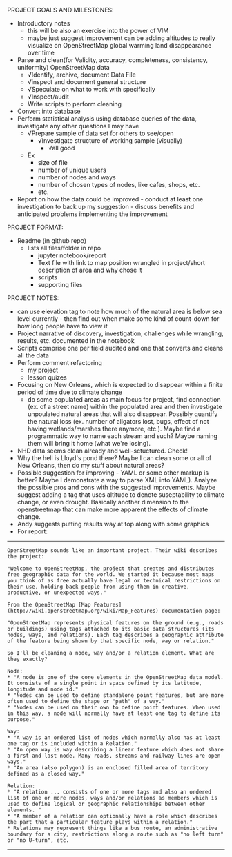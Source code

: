 PROJECT GOALS AND MILESTONES:
* Introductory notes
	* this will be also an exercise into the power of VIM
	* maybe just suggest improvement can be adding altitudes to really visualize on OpenStreetMap global warming land disappearance over time
* Parse and clean(for Validity, accuracy, completeness, consistency, uniformity) OpenStreetMap data
	* √Identify, archive, document Data File
	* √inspect and document general structure 
	* √Speculate on what to work with specifically
	* √Inspect/audit
	* Write scripts to perform cleaning
* Convert into database
* Perform statistical analysis using database queries of the data, investigate any other questions I may have
	* √Prepare sample of data set for others to see/open
		* √Investigate structure of working sample (visually)
			* √all good
	* Ex
		* size of file
		* number of unique users
		* number of nodes and ways
		* number of chosen types of nodes, like cafes, shops, etc.
		* etc.
* Report on how the data could be improved - conduct at least one investigation to back up my suggestion - discuss benefits and anticipated problems implementing the improvement


PROJECT FORMAT:
* Readme (in github repo)
	* lists all files/folder in repo
		* jupyter notebook/report
		* Text file with link to map position wrangled in project/short description of area and why chose it
		* scripts
		* supporting files


PROJECT NOTES:
* can use elevation tag to note how much of the natural area is below sea level currently - then find out when make some kind of count-down for how long people have to view it
* Project narrative of discovery, investigation, challenges while wrangling, results, etc. documented in the notebook
* Scripts comprise one per field audited and one that converts and cleans all the data
* Perform comment refactoring
	* my project
	* lesson quizes
* Focusing on New Orleans, which is expected to disappear within a finite period of time due to climate change
	* do some populated areas as main focus for project, find connection (ex. of a street name) within the populated area and then investigate unpoulated natural areas that will also disappear. Possibly quantify the natural loss (ex. number of aligators lost, bugs, effect of not having wetlands/marshes there anymore, etc.). Maybe find a programmatic way to name each stream and such? Maybe naming them will bring it home (what we're losing).
* NHD data seems clean already and well-sctuctured. Check!
* Why the hell is Lloyd's pond there? Maybe I can clean some or all of New Orleans, then do my stuff about natural areas?
* Possible suggestion for improving - YAML or some other markup is better? Maybe I demonstrate a way to parse XML into YAML). Analyze the possible pros and cons with the suggested improvements. Maybe suggest adding a tag that uses altitude to denote suseptability to climate change, or even drought. Basically another dimension to the openstreetmap that can make more apparent the effects of climate change.
* Andy suggests putting results way at top along with some graphics
* For report:
---------------------------------------------------
	OpenStreetMap sounds like an important project. Their wiki describes the project:

	"Welcome to OpenStreetMap, the project that creates and distributes free geographic data for the world. We started it because most maps you think of as free actually have legal or technical restrictions on their use, holding back people from using them in creative, productive, or unexpected ways."

	From the OpenStreetMap [Map Features](http://wiki.openstreetmap.org/wiki/Map_Features) documentation page:

	"OpenStreetMap represents physical features on the ground (e.g., roads or buildings) using tags attached to its basic data structures (its nodes, ways, and relations). Each tag describes a geographic attribute of the feature being shown by that specific node, way or relation."

	So I'll be cleaning a node, way and/or a relation element. What are they exactly?

	Node:
	* "A node is one of the core elements in the OpenStreetMap data model. It consists of a single point in space defined by its latitude, longitude and node id."
	* "Nodes can be used to define standalone point features, but are more often used to define the shape or "path" of a way."
	* "Nodes can be used on their own to define point features. When used in this way, a node will normally have at least one tag to define its purpose."

	Way:
	* "A way is an ordered list of nodes which normally also has at least one tag or is included within a Relation."
	* "An open way is way describing a linear feature which does not share a first and last node. Many roads, streams and railway lines are open ways."
	* "An area (also polygon) is an enclosed filled area of territory defined as a closed way."

	Relation:
	* "A relation ... consists of one or more tags and also an ordered list of one or more nodes, ways and/or relations as members which is used to define logical or geographic relationships between other elements. "
	* "A member of a relation can optionally have a role which describes the part that a particular feature plays within a relation."
	* Relations may represent things like a bus route, an administrative boundary for a city, restrictions along a route such as "no left turn" or "no U-turn", etc.
---------------------------------------------------

